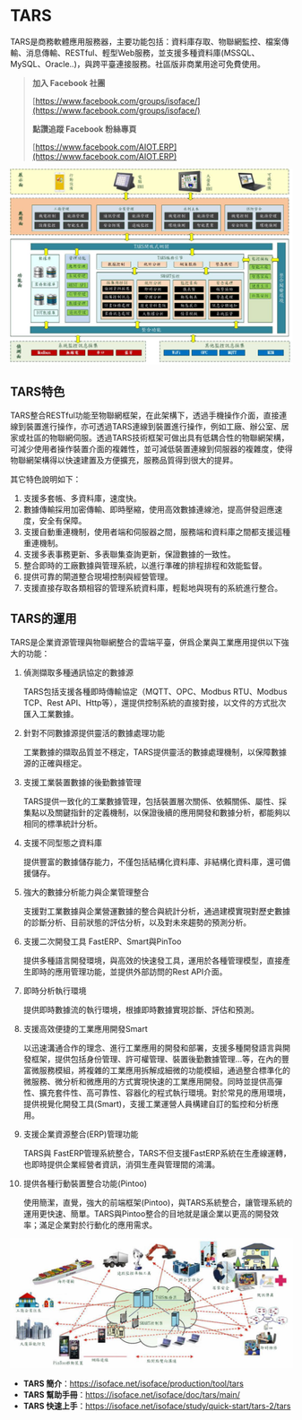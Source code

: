 # TARS
TARS是商務軟體應用服務器，主要功能包括：資料庫存取、物聯網監控、檔案傳輸、消息傳輸、RESTful、輕型Web服務，並支援多種資料庫(MSSQL、MySQL、Oracle..)，與跨平臺連接服務。社區版非商業用途可免費使用。

> **加入 Facebook 社團**
>
> [https://www.facebook.com/groups/isoface/](https://www.facebook.com/groups/isoface/)
> 
> **點讚追蹤 Facebook 粉絲專頁**
> 
> [https://www.facebook.com/AIOT.ERP](https://www.facebook.com/AIOT.ERP)

![](images/ta03.jpg)

## TARS特色

TARS整合RESTful功能至物聯網框架，在此架構下，透過手機操作介面，直接連線到裝置進行操作，亦可透過TARS連線到裝置進行操作，例如工廠、辦公室、居家或社區的物聯網伺服。透過TARS技術框架可做出具有低耦合性的物聯網架構，可減少使用者操作裝置介面的複雜性，並可減低裝置連線到伺服器的複雜度，使得物聯網架構得以快速建置及方便擴充，服務品質得到很大的提昇。

其它特色說明如下：

1. 支援多套帳、多資料庫，速度快。
2. 數據傳輸採用加密傳輸、即時壓縮，使用高效數據連線池，提高併發迴應速度，安全有保障。
3. 支援自動重連機制，使用者端和伺服器之間，服務端和資料庫之間都支援這種重連機制。
4. 支援多表事務更新、多表聯集查詢更新，保證數據的一致性。
5. 整合即時的工廠數據與管理系統，以進行準確的排程排程和效能監督。
6. 提供可靠的閘道整合現場控制與經營管理。
7. 支援直接存取各類相容的管理系統資料庫，輕鬆地與現有的系統進行整合。

## TARS的運用
TARS是企業資源管理與物聯網整合的雲端平臺，併爲企業與工業應用提供以下強大的功能：

1. 偵測擷取多種通訊協定的數據源
    
    TARS包括支援各種即時傳輸協定（MQTT、OPC、Modbus RTU、Modbus TCP、Rest API、Http等），還提供控制系統的直接對接，以文件的方式批次匯入工業數據。

2. 針對不同數據源提供靈活的數據處理功能
    
    工業數據的擷取品質並不穩定，TARS提供靈活的數據處理機制，以保障數據源的正確與穩定。

3. 支援工業裝置數據的後勤數據管理
    
    TARS提供一致化的工業數據管理，包括裝置層次關係、依賴關係、屬性、採集點以及關鍵指針的定義機制，以保證後續的應用開發和數據分析，都能夠以相同的標準統計分析。

4. 支援不同型態之資料庫
    
    提供豐富的數據儲存能力，不僅包括結構化資料庫、非結構化資料庫，還可備援儲存。

5. 強大的數據分析能力與企業管理整合
    
    支援對工業數據與企業營運數據的整合與統計分析，通過建模實現對歷史數據的診斷分析、目前狀態的評估分析，以及對未來趨勢的預測分析。

6. 支援二次開發工具 FastERP、Smart與PinToo
    
    提供多種語言開發環境，與高效的快速發工具，運用於各種管理模型，直接產生即時的應用管理功能，並提供外部訪問的Rest API介面。

7. 即時分析執行環境
    
    提供即時數據流的執行環境，根據即時數據實現診斷、評估和預測。

8. 支援高效便捷的工業應用開發Smart

    以迅速溝通合作的理念、進行工業應用的開發和部署，支援多種開發語言與開發框架，提供包括身份管理、許可權管理、裝置後勤數據管理…等，在內的豐富微服務模組，將複雜的工業應用拆解成細微的功能模組，通過整合標準化的微服務、微分析和微應用的方式實現快速的工業應用開發。同時並提供高彈性、擴充套件性、高可靠性、容器化的程式執行環境。對於常見的應用環境，提供視覺化開發工具(Smart)，支援工業運營人員構建自訂的監控和分析應用。

9. 支援企業資源整合(ERP)管理功能

    TARS與 FastERP管理系統整合，TARS不但支援FastERP系統在生產線運轉，也即時提供企業經營者資訊，消弭生產與管理間的鴻溝。

10. 提供各種行動裝置整合功能(Pintoo)

    使用簡潔，直覺，強大的前端框架(Pintoo)，與TARS系統整合，讓管理系統的運用更快速、簡單。TARS與Pintoo整合的目地就是讓企業以更高的開發效率；滿足企業對於行動化的應用需求。

![](images/ta05.jpg)

* **TARS 簡介**：https://isoface.net/isoface/production/tool/tars
* **TARS 幫助手冊**：https://isoface.net/isoface/doc/tars/main/
* **TARS 快速上手**：https://isoface.net/isoface/study/quick-start/tars-2/tars
